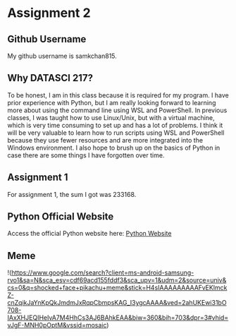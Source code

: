 # Assignment 2

## Github Username
My github username is samkchan815. 

## Why DATASCI 217?
To be honest, I am in this class because it is required for my program. I have prior experience with Python, but I am really looking forward to learning more about using the command line using WSL and PowerShell. In previous classes, I was taught how to use Linux/Unix, but with a virtual machine, which is very time consuming to set up and has a lot of problems. I think it will be very valuable to learn how to run scripts using WSL and PowerShell because they use fewer resources and are more integrated into the Windows environment. I also hope to brush up on the basics of Python in case there are some things I have forgotten over time.

## Assignment 1
For assignment 1, the sum I got was 233168. 

## Python Official Website
Access the official Python website here: [Python Website](https://www.python.org)

## Meme
!(https://www.google.com/search?client=ms-android-samsung-rvo1&sa=N&sca_esv=cdf69acd155fddf3&sca_upv=1&udm=2&source=univ&cs=0&q=shocked+face+pikachu+meme&stick=H4sIAAAAAAAAAFvEKlmckZ-cnZqikJaYnKpQkJmdmJxRqpCbmpsKAG_I3ygcAAAA&ved=2ahUKEwi31bO708-IAxXHJEQIHeIvA7M4HhCs3AJ6BAhkEAA&biw=360&bih=703&dpr=3#vhid=vJgF-MNH0pOptM&vssid=mosaic)